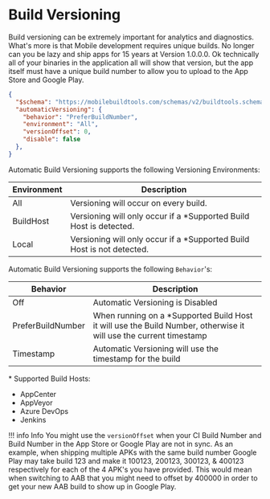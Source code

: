# Build Versioning

Build versioning can be extremely important for analytics and diagnostics. What's more is that Mobile development requires unique builds. No longer can you be lazy and ship apps for 15 years at Version 1.0.0.0. Ok technically all of your binaries in the application all will show that version, but the app itself must have a unique build number to allow you to upload to the App Store and Google Play.

```json
{
  "$schema": "https://mobilebuildtools.com/schemas/v2/buildtools.schema.json",
  "automaticVersioning": {
    "behavior": "PreferBuildNumber",
    "environment": "All",
    "versionOffset": 0,
    "disable": false
  },
}
```

Automatic Build Versioning supports the following Versioning Environments:

| Environment | Description |
| ----------- | ----------- |
| All | Versioning will occur on every build. |
| BuildHost | Versioning will only occur if a \*Supported Build Host is detected. |
| Local | Versioning will only occur if a \*Supported Build Host is not detected. |

Automatic Build Versioning supports the following `Behavior`'s:

| Behavior | Description |
| -------- | ----------- |
| Off | Automatic Versioning is Disabled |
| PreferBuildNumber | When running on a \*Supported Build Host it will use the Build Number, otherwise it will use the current timestamp |
| Timestamp | Automatic Versioning will use the timestamp for the build |

\* Supported Build Hosts:

  - AppCenter
  - AppVeyor
  - Azure DevOps
  - Jenkins

!!! info Info
    You might use the `versionOffset` when your CI Build Number and Build Number in the App Store or Google Play are not in sync. As an example, when shipping multiple APKs with the same build number Google Play may take build 123 and make it 100123, 200123, 300123, & 400123 respectively for each of the 4 APK's you have provided. This would mean when switching to AAB that you might need to offset by 400000 in order to get your new AAB build to show up in Google Play.